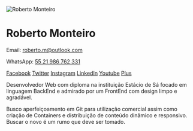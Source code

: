 ![Roberto Monteiro](https://dkteclive.github.io/rm/avatar.png)

# Roberto Monteiro

Email: roberto.m@outlook.com

WhatsApp: [55 21 986 762 331](https://api.whatsapp.com/send?phone=5521986762331)

[Facebook](https://www.facebook.com/flourigh) [Twitter](https://www.twitter.com/flourigh) [Instagram](https://www.instagram.com/flourigh/) [LinkedIn](https://www.linkedin.com/in/flourigh/) [Youtube](https://www.youtube.com/flourigh) [Plus](https://google.com/+FyeFlourigh)

Desenvolvedor Web com diploma na instituição Estácio de Sá focado em linguagem BackEnd e admirado por um FrontEnd com design limpo e agradável.

Busco aperfeiçoamento em Git para utilização comercial assim como criação de Containers e distribuição de conteúdo dinâmico e responsivo.
Buscar o novo é um rumo que deve ser tomado.
